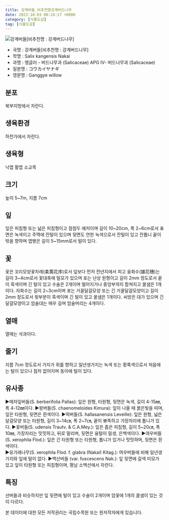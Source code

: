 ```yaml
---
title: 강계버들_비추천명강계버드나무
date: 2023-10-03 00:24:17 +0800
category: [식물도감]
tag: [식물도감]
---
```




![강계버들[비추천명 : 강계버드나무]](/fileUpload/plants/basic/Salicaceae/Salix/16853/16853_4_th2.JPG)
- 국명 : 강계버들[비추천명 : 강계버드나무]
- 학명 : Salix kangensis Nakai
- 과명 : 앵글러 - 버드나무과 (Salicaceae) APG Ⅳ- 버드나무과 (Salicaceae)
- 일본명 : コウカイヤナギ
- 영문명 : Ganggye willow


## 분포
북부지방에서 자란다.
## 생육환경
하천가에서 자란다.
## 생육형
낙엽 활엽 소교목
## 크기
높이 5~7m, 지름 7cm
## 잎
잎은 피침형 또는 넓은 피침형이고 점첨두 예저이며 길이 10~20cm, 폭 2~6cm로서 표면은 녹색이고 주맥에 잔털이 있으며 뒷면도 연한 녹색으로서 잔털이 있고 잔톱니 끝이 밖을 향하며 엽병은 길이 5~15mm로서 털이 있다.
## 꽃
꽃은 꼬리모양꽃차례(柔荑花序)로서 잎보다 먼저 전년지에서 피고 웅화수(雄花穗)는 길이 3~4cm로서 꽃대축에 밀모가 있으며 포는 난상 원형이고 길이 2mm 정도로서 끝이 흑색이며 긴 털이 있고 수술은 2개이며 떨어지거나 중앙부까지 합쳐지고 꿀샘은 1개이다. 자화수는 길이 2~3cm이며 포는 거꿀달걀모양 또는 긴 거꿀달걀모양이고 길이 2mm 정도로서 윗부분이 흑색이며 긴 털이 있고 꿀샘은 1개이다. 씨방은 대가 있으며 긴 달걀모양이고 암술대는 매우 길며 암술머리는 4개이다.
## 열매
열매는 삭과이다.
## 줄기
지름 7cm 정도로서 가지가 위를 향하고 일년생가지는 녹색 또는 황록색으로서 처음에는 털이 있으나 점차 없어지며 동아에 털이 있다.
## 유사종
▶매자잎버들(S. berberifolia Pallas): 잎은 원형, 타원형, 뒷면은 녹색, 길이 4-15㎜, 폭 4-12㎜이다. ▶왕버들(S. chaenomeloides Kimura): 잎이 나올 때 붉은빛을 띠며, 잎은 타원형, 뒷면은 흰색이다. ▶떡버들(S. hallasanensis Leveille): 잎은 원형, 넓은 달걀모양 또는 타원형, 길이 3~14㎝, 폭 2~7㎝, 끝이 뾰족하고 가장자리에 톱니가 있다. ▶꽃버들(S. udensis Trautv. &amp; C.A.Mey.): 잎은 좁은 피침형, 길이 5~20㎝, 폭 10㎜, 가장자리는 밋밋하고, 뒤로 말리며, 뒷면은 융털이 밀생, 은백색이다. ▶여우버들(S. xerophila Flod.): 잎은 긴 타원형 또는 타원형, 톱니가 있거나 밋밋하며, 뒷면은 흰색이다.    ▶유가래나무(S. xerophila Flod. f. glabra (Nakai) Kitag.):  여우버들에 비해 일년생가지와 잎에 털이 없다. ▶백산버들 (var. fuscescens Nak.): 잎 뒷면에 갈색 미모가 있고 잎이 타원형 또는 피침형이며, 평남 소백산에서 자란다.
## 특징
선버들과 비슷하지만 잎 뒷면에 털이 있고 수술이 2개이며 암꽃에 1개의 꿀샘이 있는 것이 다르다.






본 데이터에 대한 모든 저작권리는 국립수목원 또는 원저작자에게 있습니다.
